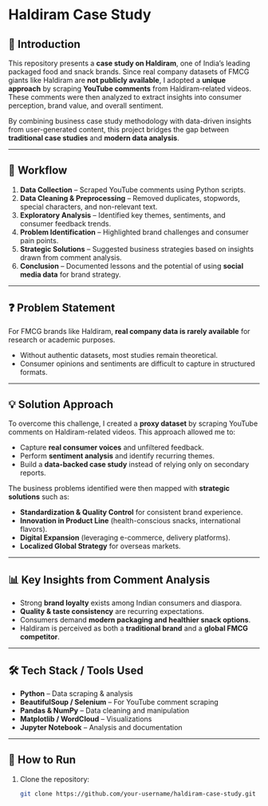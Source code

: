 # Haldiram Case Study  

## 📌 Introduction  
This repository presents a **case study on Haldiram**, one of India’s leading packaged food and snack brands. Since real company datasets of FMCG giants like Haldiram are **not publicly available**, I adopted a **unique approach** by scraping **YouTube comments** from Haldiram-related videos. These comments were then analyzed to extract insights into consumer perception, brand value, and overall sentiment.  

By combining business case study methodology with data-driven insights from user-generated content, this project bridges the gap between **traditional case studies** and **modern data analysis**.  

---

## 🔄 Workflow  
1. **Data Collection** – Scraped YouTube comments using Python scripts.  
2. **Data Cleaning & Preprocessing** – Removed duplicates, stopwords, special characters, and non-relevant text.  
3. **Exploratory Analysis** – Identified key themes, sentiments, and consumer feedback trends.  
4. **Problem Identification** – Highlighted brand challenges and consumer pain points.  
5. **Strategic Solutions** – Suggested business strategies based on insights drawn from comment analysis.  
6. **Conclusion** – Documented lessons and the potential of using **social media data** for brand strategy.  

---

## ❓ Problem Statement  
For FMCG brands like Haldiram, **real company data is rarely available** for research or academic purposes.  
- Without authentic datasets, most studies remain theoretical.  
- Consumer opinions and sentiments are difficult to capture in structured formats.  

---

## 💡 Solution Approach  
To overcome this challenge, I created a **proxy dataset** by scraping YouTube comments on Haldiram-related videos. This approach allowed me to:  
- Capture **real consumer voices** and unfiltered feedback.  
- Perform **sentiment analysis** and identify recurring themes.  
- Build a **data-backed case study** instead of relying only on secondary reports.  

The business problems identified were then mapped with **strategic solutions** such as:  
- **Standardization & Quality Control** for consistent brand experience.  
- **Innovation in Product Line** (health-conscious snacks, international flavors).  
- **Digital Expansion** (leveraging e-commerce, delivery platforms).  
- **Localized Global Strategy** for overseas markets.  

---

## 📊 Key Insights from Comment Analysis  
- Strong **brand loyalty** exists among Indian consumers and diaspora.  
- **Quality & taste consistency** are recurring expectations.  
- Consumers demand **modern packaging and healthier snack options**.  
- Haldiram is perceived as both a **traditional brand** and a **global FMCG competitor**.  

---

## 🛠 Tech Stack / Tools Used  
- **Python** – Data scraping & analysis  
- **BeautifulSoup / Selenium** – For YouTube comment scraping  
- **Pandas & NumPy** – Data cleaning and manipulation  
- **Matplotlib / WordCloud** – Visualizations  
- **Jupyter Notebook** – Analysis and documentation  

---

## 🚀 How to Run  
1. Clone the repository:  
   ```bash
   git clone https://github.com/your-username/haldiram-case-study.git
